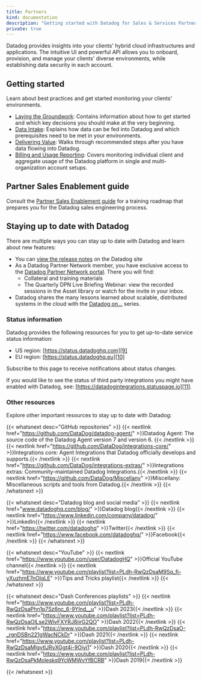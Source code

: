 ```yaml
---
title: Partners
kind: documentation
description: "Getting started with Datadog for Sales & Services Partners"
private: true
---
```


Datadog provides insights into your clients' hybrid cloud infrastructures and applications. The intuitive UI and powerful API allows you to onboard, provision, and manage your clients' diverse environments, while establishing data security in each account.

## Getting started

Learn about best practices and get started monitoring your clients' environments.

- [Laying the Groundwork][1]: Contains information about how to get started and which key decisions you should make at the very beginning.
- [Data Intake][2]: Explains how data can be fed into Datadog and which prerequisites need to be met in your environments.
- [Delivering Value][3]: Walks through recommended steps after you have data flowing into Datadog.
- [Billing and Usage Reporting][4]: Covers monitoring individual client and aggregate usage of the Datadog platform in single and multi-organization account setups.

## Partner Sales Enablement guide

Consult the [Partner Sales Enablement guide][5] for a training roadmap that prepares you for the Datadog sales engineering process.
## Staying up to date with Datadog

There are multiple ways you can stay up to date with Datadog and learn about new features:
- You can [view the release notes][6] on the Datadog site
- As a Datadog Partner Network member, you have exclusive access to the [Datadog Partner Network portal][7]. There you will find:
  - Collateral and training materials
  - The Quarterly DPN Live Briefing Webinar: view the recorded sessions in the Asset library or watch for the invite in your inbox.
- Datadog shares the many lessons learned about scalable, distributed systems in the cloud with the [Datadog on...][8] series.

### Status information

Datadog provides the following resources for you to get up-to-date service status information:
- US region: [https://status.datadoghq.com][9]
- EU region: [https://status.datadoghq.eu][10]

Subscribe to this page to receive notifications about status changes.

If you would like to see the status of third party integrations you might have enabled with Datadog, see: [https://datadogintegrations.statuspage.io][11].

### Other resources

Explore other important resources to stay up to date with Datadog:

{{< whatsnext desc="GitHub repositories" >}}
    {{< nextlink href="https://github.com/DataDog/datadog-agent/" >}}Datadog Agent: The source code of the Datadog Agent version 7 and version 6. {{< /nextlink >}}
    {{< nextlink href="https://github.com/DataDog/integrations-core/" >}}Integrations core: Agent Integrations that Datadog officially develops and supports.{{< /nextlink >}}
    {{< nextlink href="https://github.com/DataDog/integrations-extras/" >}}Integrations extras: Community-maintained Datadog Integrations.{{< /nextlink >}}
    {{< nextlink href="https://github.com/DataDog/Miscellany" >}}Miscellany: Miscellaneous scripts and tools from Datadog.{{< /nextlink >}}
{{< /whatsnext >}}

{{< whatsnext desc="Datadog blog and social media" >}}
    {{< nextlink href="www.datadoghq.com/blog/" >}}Datadog blog{{< /nextlink >}}
    {{< nextlink href="https://www.linkedin.com/company/datadog/" >}}LinkedIn{{< /nextlink >}}
    {{< nextlink href="https://twitter.com/datadoghq" >}}Twitter{{< /nextlink >}}
    {{< nextlink href="https://www.facebook.com/datadoghq/" >}}Facebook{{< /nextlink >}}
{{< /whatsnext >}}

{{< whatsnext desc="YouTube" >}}
    {{< nextlink href="https://www.youtube.com/user/DatadogHQ" >}}Official YouTube channel{{< /nextlink >}}
    {{< nextlink href="https://www.youtube.com/playlist?list=PLdh-RwQzDsaM9Sq_fi-yXuzhmE7nOlqLE" >}}Tips and Tricks playlist{{< /nextlink >}}
{{< /whatsnext >}}

{{< whatsnext desc="Dash Conferences playlists" >}}
    {{< nextlink href="https://www.youtube.com/playlist?list=PLdh-RwQzDsaPhn1p7Sz6nc_6-9YInd__u" >}}Dash 2023{{< /nextlink >}}
    {{< nextlink href="https://www.youtube.com/playlist?list=PLdh-RwQzDsaOlLse2WlvFXYRJ8iirG2QO" >}}Dash 2022{{< /nextlink >}}
    {{< nextlink href="https://www.youtube.com/playlist?list=PLdh-RwQzDsaO-_rgnDSBn221gWacNCkDr" >}}Dash 2021{{< /nextlink >}}
    {{< nextlink href="https://www.youtube.com/playlist?list=PLdh-RwQzDsaMlgvtlJRyXGgt4i-9Oiyi1" >}}Dash 2020{{< /nextlink >}}
    {{< nextlink href="https://www.youtube.com/playlist?list=PLdh-RwQzDsaPkMoleskq9YcWMWvYfBCRB" >}}Dash 2019{{< /nextlink >}}

{{< /whatsnext >}}

[1]: /partners/laying-the-groundwork/
[2]: /partners/data-intake/
[3]: /partners/delivering-value/
[4]: /partners/billing-and-usage-reporting/
[5]: /partners/sales-enablement/
[6]: https://app.datadoghq.com/release-notes
[7]: https://partners.datadoghq.com/
[8]: https://datadogon.datadoghq.com/
[9]: https://status.datadoghq.com
[10]: https://status.datadoghq.eu
[11]: https://datadogintegrations.statuspage.io
